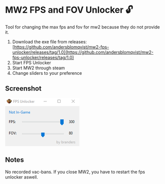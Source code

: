 # MW2 FPS and FOV Unlocker :unlock:

Tool for changing the max fps and fov for mw2 because they do not provide it.

1. Download the exe file from releases: [https://github.com/andersblomqvist/mw2-fps-unlocker/releases/tag/1.0](https://github.com/andersblomqvist/mw2-fps-unlocker/releases/tag/1.0)
2. Start FPS Unlocker
3. Start MW2 through steam
4. Change sliders to your preference

## Screenshot

![Screenshot](screenshot.png "Screenshot")

## Notes

No recorded vac-bans. If you close MW2, you have to restart the fps unlocker aswell.
